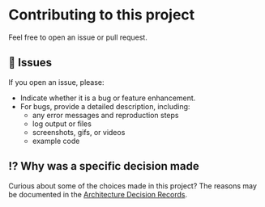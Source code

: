 # Contributing to this project

Feel free to open an issue or pull request.

## 🐛 Issues

If you open an issue, please:

- Indicate whether it is a bug or feature enhancement.
- For bugs, provide a detailed description, including:
  - any error messages and reproduction steps
  - log output or files
  - screenshots, gifs, or videos
  - example code

## ⁉ Why was a specific decision made

Curious about some of the choices made in this project?
The reasons may be documented in the [Architecture Decision Records](docs/ArchitectureDecisionRecords).
